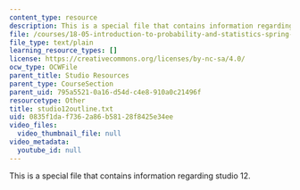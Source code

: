 ```yaml
---
content_type: resource
description: This is a special file that contains information regarding studio 12.
file: /courses/18-05-introduction-to-probability-and-statistics-spring-2014/0835f1daf7362a86b58128f8425e34ee_studio12outline.txt
file_type: text/plain
learning_resource_types: []
license: https://creativecommons.org/licenses/by-nc-sa/4.0/
ocw_type: OCWFile
parent_title: Studio Resources
parent_type: CourseSection
parent_uid: 795a5521-0a16-d54d-c4e8-910a0c21496f
resourcetype: Other
title: studio12outline.txt
uid: 0835f1da-f736-2a86-b581-28f8425e34ee
video_files:
  video_thumbnail_file: null
video_metadata:
  youtube_id: null
---
```

This is a special file that contains information regarding studio 12.